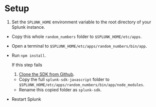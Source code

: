 # Setup

1. Set the `SPLUNK_HOME` environment variable to the root directory of your Splunk instance.
* Copy this whole `random_numbers` folder to `$SPLUNK_HOME/etc/apps`.
* Open a terminal to `$SPLUNK_HOME/etc/apps/random_numbers/bin/app`.
* Run `npm install`.
    
    If this step fails
    1. [Clone the SDK from Github](https://github.com/splunk/splunk-sdk-javascript).
    * Copy the full `splunk-sdk-javascript` folder to `$SPLUNK_HOME/etc/apps/random_numbers/bin/app/node_modules`.
    * Rename this copied folder as `splunk-sdk`.
* Restart Splunk